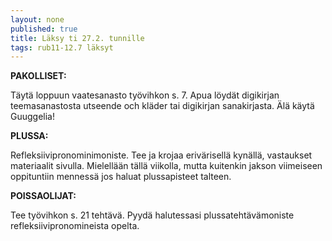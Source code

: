 ```yaml
---
layout: none
published: true
title: Läksy ti 27.2. tunnille
tags: rub11-12.7 läksyt
---
```

**PAKOLLISET:**

Täytä loppuun vaatesanasto työvihkon s. 7. Apua löydät digikirjan teemasanastosta utseende och kläder tai digikirjan sanakirjasta. Älä käytä Guuggelia!

**PLUSSA:**

Refleksiivipronominimoniste. Tee ja krojaa erivärisellä kynällä, vastaukset materiaalit sivulla. Mielellään tällä viikolla, mutta kuitenkin jakson viimeiseen oppituntiin mennessä jos haluat plussapisteet talteen.

**POISSAOLIJAT:**

Tee työvihkon s. 21 tehtävä. Pyydä halutessasi plussatehtävämoniste refleksiivipronomineista opelta.
